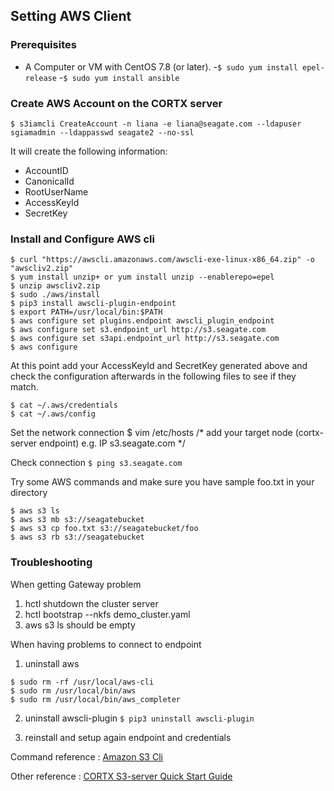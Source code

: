 ## Setting AWS Client


### Prerequisites

- A Computer or VM with CentOS 7.8 (or later).
-`$ sudo yum install epel-release`
-`$ sudo yum install ansible`


### Create AWS Account on the CORTX server

`$ s3iamcli CreateAccount -n liana -e liana@seagate.com --ldapuser sgiamadmin --ldappasswd seagate2 --no-ssl`

It will create the following information:
- AccountID
- CanonicalId
- RootUserName
- AccessKeyId
- SecretKey

### Install and Configure AWS cli
```
$ curl "https://awscli.amazonaws.com/awscli-exe-linux-x86_64.zip" -o "awscliv2.zip"
$ yum install unzip+ or yum install unzip --enablerepo=epel
$ unzip awscliv2.zip
$ sudo ./aws/install
$ pip3 install awscli-plugin-endpoint
$ export PATH=/usr/local/bin:$PATH
$ aws configure set plugins.endpoint awscli_plugin_endpoint
$ aws configure set s3.endpoint_url http://s3.seagate.com
$ aws configure set s3api.endpoint_url http://s3.seagate.com
$ aws configure
```
At this point add your AccessKeyId and SecretKey generated above and check the configuration afterwards in the following files to see if they match.
```
$ cat ~/.aws/credentials
$ cat ~/.aws/config
```

Set the network connection
$ vim /etc/hosts /* add your target node (cortx-server endpoint) e.g. IP s3.seagate.com */

Check connection
`$ ping s3.seagate.com`

Try some AWS commands and make sure you have sample foo.txt in your directory
```
$ aws s3 ls
$ aws s3 mb s3://seagatebucket
$ aws s3 cp foo.txt s3://seagatebucket/foo
$ aws s3 rb s3://seagatebucket
```

### Troubleshooting
When getting Gateway problem
1. hctl shutdown the cluster server
2. hctl bootstrap --nkfs demo_cluster.yaml
3. aws s3 ls should be empty

When having problems to connect to endpoint
1. uninstall aws
```
$ sudo rm -rf /usr/local/aws-cli
$ sudo rm /usr/local/bin/aws
$ sudo rm /usr/local/bin/aws_completer
```
2. uninstall awscli-plugin
`$ pip3 uninstall awscli-plugin`

3. reinstall and setup again endpoint and credentials

Command reference :
[Amazon S3 Cli](https://docs.aws.amazon.com/cli/latest/reference/s3/)

Other reference : 
[CORTX S3-server Quick Start Guide](https://github.com/Seagate/cortx-s3server/blob/main/docs/CORTX-S3%20Server%20Quick%20Start%20Guide.md#14-test-your-build-using-s3-cli)
